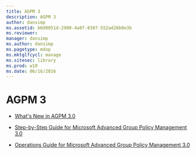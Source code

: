```yaml
---
title: AGPM 3
description: AGPM 3
author: dansimp
ms.assetid: b0d0051d-2900-4a0f-8307-552ad26b0e3b
ms.reviewer: 
manager: dansimp
ms.author: dansimp
ms.pagetype: mdop
ms.mktglfcycl: manage
ms.sitesec: library
ms.prod: w10
ms.date: 06/16/2016
---
```



# AGPM 3


-   [What's New in AGPM 3.0](whats-new-in-agpm-30.md)

-   [Step-by-Step Guide for Microsoft Advanced Group Policy Management 3.0](step-by-step-guide-for-microsoft-advanced-group-policy-management-30.md)

-   [Operations Guide for Microsoft Advanced Group Policy Management 3.0](operations-guide-for-microsoft-advanced-group-policy-management-30-agpm30ops.md)

 

 





